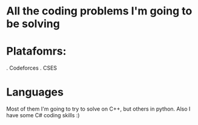 # All the coding problems I'm going to be solving

# Platafomrs: 
. Codeforces
. CSES 

# Languages
Most of them I'm going to try to solve on C++, but others in python. Also I have some C# coding skills :)
